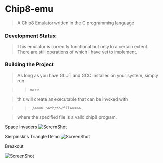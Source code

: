 Chip8-emu
========
> A Chip8 Emulator written in the C programming language

### Development Status: ###
> This emulator is currently functional but only to a certain extent. There are still operations of which I have yet to implement.

### Building the Project ###
> As long as you have GLUT and GCC installed on your system, simply run

> > `make`

> this will create an executable that can be invoked with

> > `./emu8 path/to/filename`

> where the specified file is a valid chip8 program.

Space Invaders
![ScreenShot](http://i.imgur.com/oAAj0cY.png)

Sierpinski's Triangle Demo
![ScreenShot](http://i.imgur.com/DkG4eYn.png?1)

Breakout

![ScreenShot](http://i.imgur.com/DBEXNbx.png)
